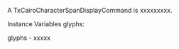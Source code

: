 A TxCairoCharacterSpanDisplayCommand is xxxxxxxxx.Instance Variables	glyphs:		<Object>glyphs	- xxxxx